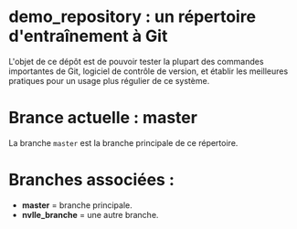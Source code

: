 # demo_repository : un répertoire d'entraînement à Git
L'objet de ce dépôt est de pouvoir tester la plupart des commandes importantes de Git, logiciel de contrôle de version, et établir les meilleures pratiques pour un usage plus régulier de ce système.

# Brance actuelle : master
La branche `master` est la branche principale de ce répertoire.

# Branches associées :
- **master** = branche principale.
- **nvlle_branche** = une autre branche.